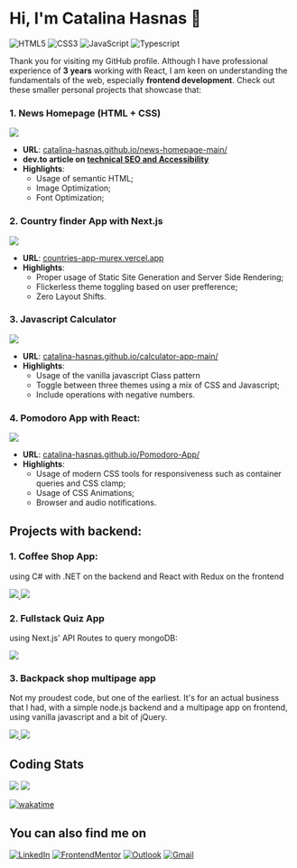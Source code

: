 # Hi, I'm Catalina Hasnas 👋

![HTML5](https://img.shields.io/badge/HTML5%20-%23E34F26.svg?style=for-the-badge&logo=html5&logoColor=white)
![CSS3](https://img.shields.io/badge/CSS%20-%231572B6.svg?style=for-the-badge&logo=css3&logoColor=white)
![JavaScript](https://img.shields.io/badge/JavaScript%20-%23F7DF1E.svg?style=for-the-badge&logo=javascript&logoColor=black)
![Typescript](https://img.shields.io/badge/typescript%20-%233178C6.svg?style=for-the-badge&logo=typescript&logoColor=white)

Thank you for visiting my GitHub profile. Although I have professional experience of **3 years** working with React, I am keen on understanding the fundamentals of the web, especially **frontend development**. Check out these smaller personal projects that showcase that:

### 1. News Homepage (HTML + CSS)

<a href="https://github.com/Catalina-Hasnas/news-homepage-main" target="_blank">
  <picture>
    <source
      srcset="https://github-readme-stats.vercel.app/api/pin/?username=Catalina-Hasnas&repo=news-homepage-main&theme=dark"
      media="(prefers-color-scheme: dark)"
    />
    <source
      srcset="https://github-readme-stats.vercel.app/api/pin/?username=Catalina-Hasnas&repo=news-homepage-main"
      media="(prefers-color-scheme: light), (prefers-color-scheme: no-preference)"
    />
    <img src="https://github-readme-stats.vercel.app/api/pin/?username=Catalina-Hasnas&repo=news-homepage-main" />
  </picture>
</a>

- **URL**: [catalina-hasnas.github.io/news-homepage-main/](https://catalina-hasnas.github.io/news-homepage-main/)
- **dev.to article on [technical SEO and Accessibility](https://dev.to/catalinahasnas/improve-performance-accessibility-and-seo-of-your-projects-56l6)**
- **Highlights**:
  - Usage of semantic HTML;
  - Image Optimization;
  - Font Optimization;

### 2. Country finder App with Next.js

<a href="https://github.com/Catalina-Hasnas/Countries-App" target="_blank">
  <picture>
    <source
      srcset="https://github-readme-stats.vercel.app/api/pin/?username=Catalina-Hasnas&repo=Countries-App&theme=dark"
      media="(prefers-color-scheme: dark)"
    />
    <source
      srcset="https://github-readme-stats.vercel.app/api/pin/?username=Catalina-Hasnas&repo=Countries-App"
      media="(prefers-color-scheme: light), (prefers-color-scheme: no-preference)"
    />
    <img src="https://github-readme-stats.vercel.app/api/pin/?username=Catalina-Hasnas&repo=Countries-App" />
  </picture>
</a>

- **URL**: [countries-app-murex.vercel.app](https://countries-app-murex.vercel.app/)
- **Highlights**:
  - Proper usage of Static Site Generation and Server Side Rendering;
  - Flickerless theme toggling based on user prefference;
  - Zero Layout Shifts.

### 3. Javascript Calculator

<a  href="https://github.com/Catalina-Hasnas/calculator-app-main" target="_blank">
  <picture>
    <source
      srcset="https://github-readme-stats.vercel.app/api/pin/?username=Catalina-Hasnas&repo=calculator-app-main&theme=dark"
      media="(prefers-color-scheme: dark)"
    />
    <source
      srcset="https://github-readme-stats.vercel.app/api/pin/?username=Catalina-Hasnas&repo=calculator-app-main"
      media="(prefers-color-scheme: light), (prefers-color-scheme: no-preference)"
    />
    <img src="https://github-readme-stats.vercel.app/api/pin/?username=Catalina-Hasnas&repo=calculator-app-main" />
  </picture>
</a>

- **URL**: [catalina-hasnas.github.io/calculator-app-main/](https://catalina-hasnas.github.io/calculator-app-main/)
- **Highlights**:
  - Usage of the vanilla javascript Class pattern
  - Toggle between three themes using a mix of CSS and Javascript;
  - Include operations with negative numbers.

### 4. Pomodoro App with React:

<a href="https://github.com/Catalina-Hasnas/Pomodoro-App" target="_blank">
  <picture>
    <source
      srcset="https://github-readme-stats.vercel.app/api/pin/?username=Catalina-Hasnas&repo=Pomodoro-App&theme=dark"
      media="(prefers-color-scheme: dark)"
    />
    <source
      srcset="https://github-readme-stats.vercel.app/api/pin/?username=Catalina-Hasnas&repo=Pomodoro-App"
      media="(prefers-color-scheme: light), (prefers-color-scheme: no-preference)"
    />
    <img src="https://github-readme-stats.vercel.app/api/pin/?username=Catalina-Hasnas&repo=Pomodoro-App" />
  </picture>
</a>

- **URL**: [catalina-hasnas.github.io/Pomodoro-App/](https://catalina-hasnas.github.io/Pomodoro-App/)
- **Highlights**:
  - Usage of modern CSS tools for responsiveness such as container queries and CSS clamp;
  - Usage of CSS Animations;
  - Browser and audio notifications.

## Projects with backend:

### 1. Coffee Shop App:

using C# with .NET on the backend and React with Redux on the frontend

<a href="https://github.com/Catalina-Hasnas/Coffe-Shop-App-Backend" target="_blank">
  <picture>
    <source
      srcset="https://github-readme-stats.vercel.app/api/pin/?username=Catalina-Hasnas&repo=Coffe-Shop-App-Backend&theme=dark"
      media="(prefers-color-scheme: dark)"
    />
    <source
      srcset="https://github-readme-stats.vercel.app/api/pin/?username=Catalina-Hasnas&repo=Coffe-Shop-App-Backend"
      media="(prefers-color-scheme: light), (prefers-color-scheme: no-preference)"
    />
    <img src="https://github-readme-stats.vercel.app/api/pin/?username=Catalina-Hasnas&repo=Coffe-Shop-App-Backend" />
  </picture>
</a>

<a href="https://github.com/Catalina-Hasnas/Coffee-Shop-App-Frontend" target="_blank">
  <picture>
    <source
      srcset="https://github-readme-stats.vercel.app/api/pin/?username=Catalina-Hasnas&repo=Coffee-Shop-App-Frontend&theme=dark"
      media="(prefers-color-scheme: dark)"
    />
    <source
      srcset="https://github-readme-stats.vercel.app/api/pin/?username=Catalina-Hasnas&repo=Coffee-Shop-App-Frontend"
      media="(prefers-color-scheme: light), (prefers-color-scheme: no-preference)"
    />
    <img src="https://github-readme-stats.vercel.app/api/pin/?username=Catalina-Hasnas&repo=Coffee-Shop-App-Frontend" />
  </picture>
</a>

### 2. Fullstack Quiz App

using Next.js' API Routes to query mongoDB:

<a href="https://github.com/Catalina-Hasnas/Quiz-App" target="_blank">
  <picture>
    <source
      srcset="https://github-readme-stats.vercel.app/api/pin/?username=Catalina-Hasnas&repo=Quiz-App&theme=dark"
      media="(prefers-color-scheme: dark)"
    />
    <source
      srcset="https://github-readme-stats.vercel.app/api/pin/?username=Catalina-Hasnas&repo=Quiz-App"
      media="(prefers-color-scheme: light), (prefers-color-scheme: no-preference)"
    />
    <img src="https://github-readme-stats.vercel.app/api/pin/?username=Catalina-Hasnas&repo=Quiz-App" />
  </picture>
</a>

### 3. Backpack shop multipage app

Not my proudest code, but one of the earliest. It's for an actual business that I had, with a simple node.js backend and a multipage app on frontend, using vanilla javascript and a bit of jQuery.

<a href="https://github.com/Catalina-Hasnas/Backpack-Shop-Backend" target="_blank">
  <picture>
    <source
      srcset="https://github-readme-stats.vercel.app/api/pin/?username=Catalina-Hasnas&repo=Backpack-Shop-Backend&theme=dark"
      media="(prefers-color-scheme: dark)"
    />
    <source
      srcset="https://github-readme-stats.vercel.app/api/pin/?username=Catalina-Hasnas&repo=Backpack-Shop-Backend"
      media="(prefers-color-scheme: light), (prefers-color-scheme: no-preference)"
    />
    <img src="https://github-readme-stats.vercel.app/api/pin/?username=Catalina-Hasnas&repo=Backpack-Shop-Backend" />
  </picture>
</a>

<a href="https://github.com/Catalina-Hasnas/Backpack-Shop-Frontend" target="_blank">
  <picture>
    <source
      srcset="https://github-readme-stats.vercel.app/api/pin/?username=Catalina-Hasnas&repo=Backpack-Shop-Frontend&theme=dark"
      media="(prefers-color-scheme: dark)"
    />
    <source
      srcset="https://github-readme-stats.vercel.app/api/pin/?username=Catalina-Hasnas&repo=Backpack-Shop-Frontend"
      media="(prefers-color-scheme: light), (prefers-color-scheme: no-preference)"
    />
    <img src="https://github-readme-stats.vercel.app/api/pin/?username=Catalina-Hasnas&repo=Backpack-Shop-Frontend" />
  </picture>
</a>

## Coding Stats

<picture>
  <source
    srcset="https://github-readme-stats.vercel.app/api/top-langs/?username=Catalina-Hasnas&layout=compact&theme=dark"
    media="(prefers-color-scheme: dark)"
  />
  <source
    srcset="https://github-readme-stats.vercel.app/api/top-langs/?username=Catalina-Hasnas&layout=compact"
    media="(prefers-color-scheme: light), (prefers-color-scheme: no-preference)"
  />
  <img src="https://github-readme-stats.vercel.app/api/top-langs/?username=Catalina-Hasnas&layout=compact" />
</picture>

<picture>
  <source
    srcset="https://github-readme-stats.vercel.app/api/wakatime?username=catalina_hasnas&theme=dark"
    media="(prefers-color-scheme: dark)"
  />
  <source
    srcset="https://github-readme-stats.vercel.app/api/wakatime?username=catalina_hasnas"
    media="(prefers-color-scheme: light), (prefers-color-scheme: no-preference)"
  />
  <img src="https://github-readme-stats.vercel.app/api/wakatime?username=catalina_hasnas" />
</picture>

[![wakatime](https://wakatime.com/badge/user/2cb314d5-2dc9-4fa0-a5e9-43cd0771f074.svg)](https://wakatime.com/@2cb314d5-2dc9-4fa0-a5e9-43cd0771f074)

## You can also find me on

[![LinkedIn](https://img.shields.io/badge/linkedin-%23405DE6.svg?style=for-the-badge&logo=linkedin&logoColor=white)](https://www.linkedin.com/in/catalina-hasnas-7481731b8/)
[![FrontendMentor](https://img.shields.io/badge/fe%20mentor%20-%233F54A3.svg?style=for-the-badge&logo=frontendmentor&logoColor=white)](https://www.frontendmentor.io/profile/Catalina-Hasnas)
[![Outlook](https://img.shields.io/badge/Outlook%20-%230078D4.svg?style=for-the-badge&logo=microsoftoutlook&logoColor=white)](mailto:catalinahasnas@outlook.com)
[![Gmail](https://img.shields.io/badge/gmail-%23EA4335.svg?style=for-the-badge&logo=gmail&logoColor=white)](mailto:catalinahasnas1996@gmail.com)

